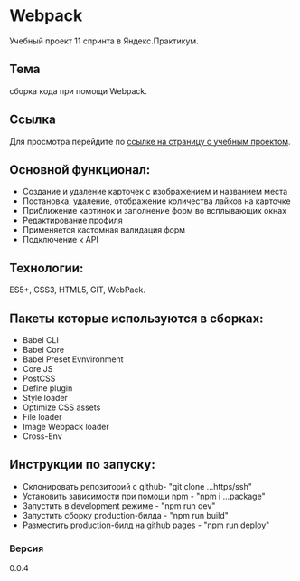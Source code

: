# Webpack
Учебный проект 11 спринта в Яндекс.Практикум. 
## Тема
сборка кода при помощи Webpack. 
## Ссылка
Для просмотра перейдите по 
[ссылке на страницу с учебным проектом](https://allaboo.github.io/mesto-webpack/).
## Основной функционал:
* Создание и удаление карточек с изображением и названием места
* Постановка, удаление, отображение количества лайков на карточке
* Приближение картинок и заполнение форм во всплывающих окнах
* Редактирование профиля
* Применяется кастомная валидация форм
* Подключение к API

## Технологии:
ES5+, CSS3, HTML5, GIT, WebPack.

## Пакеты которые используются в сборках:
* Babel CLI
* Babel Core
* Babel Preset Evnvironment
* Сore JS
* PostCSS
* Define plugin
* Style loader
* Optimize CSS assets
* File loader
* Image Webpack loader
* Cross-Env

## Инструкции по запуску:
* Склонировать репозиторий с github- "git clone ...https/ssh"
* Установить зависимости при помощи npm - "npm i ...package"
* Запустить в development режиме - "npm run dev"
* Запустить сборку production-билда - "npm run build"
* Разместить production-билд на github pages - "npm run deploy"

### Версия
0.0.4
